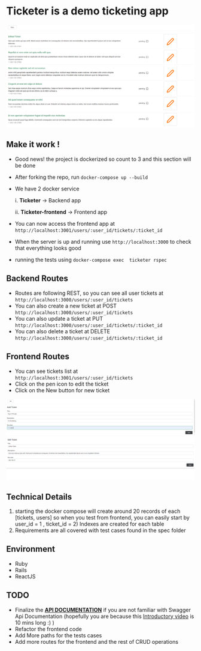 # Ticketer is a demo ticketing app

![1.png](1.png)
## Make it work !

* Good news! the project is dockerized so count to 3 and this section will be done
* After forking the repo, run `docker-compose up --build`
* We have 2 docker service

    i. **Ticketer** -> Backend app

    ii. **Ticketer-frontend** -> Frontend app
* You can now access the frontend app at `http://localhost:3001/users/:user_id/tickets/:ticket_id`
* When the server is up and running use `http://localhost:3000` to check that everything looks good

* running the tests using `docker-compose exec  ticketer rspec`

## Backend Routes

* Routes are following REST, so you can see all user tickets at `http://localhost:3000/users/:user_id/tickets`
* You can also create a new ticket at POST `http://localhost:3000/users/:user_id/tickets`
* You can also update a ticket at PUT `http://localhost:3000/users/:user_id/tickets/:ticket_id`
* You can also delete a ticket at DELETE `http://localhost:3000/users/:user_id/tickets/:ticket_id`

## Frontend Routes

* You can see tickets list at `http://localhost:3001/users/:user_id/tickets`
* Click on the pen icon to edit the ticket
* Click on the New button for new ticket

![2.png](2.png)
![e.png](e.png)

## Technical Details 

1) starting the docker compose will create around 20 records of each [tickets, users] so when you test from frontend, you can easily start by user_id = 1 , ticket_id = 2) Indexes are created for each table
3) Requirements are all covered with test cases found in the spec folder

## Environment

* Ruby
* Rails
* ReactJS


## TODO

* Finalize the [**API DOCUMENTATION**](http://localhost:3000/api-docs) if you are not familiar with Swagger Api Documentation (hopefully you are because this [Introductory video](https://www.youtube.com/watch?v=7MS1Z_1c5CU) is 10 mins long :) )
* Refactor the frontend code
* Add More paths for the tests cases
* Add more routes for the frontend and the rest of CRUD operations
